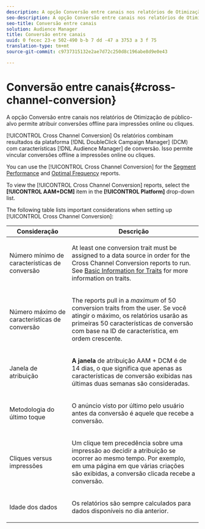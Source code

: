```yaml
---
description: A opção Conversão entre canais nos relatórios de Otimização de público-alvo permite atribuir conversões offline para impressões online ou cliques.
seo-description: A opção Conversão entre canais nos relatórios de Otimização de público-alvo permite atribuir conversões offline para impressões online ou cliques.
seo-title: Conversão entre canais
solution: Audience Manager
title: Conversão entre canais
uuid: 0 fecec 23-e 502-490 b-b 7 dd -47 a 3753 a 3 f 75
translation-type: tm+mt
source-git-commit: c9737315132e2ae7d72c250d8c196abe8d9e0e43

---
```



# Conversão entre canais{#cross-channel-conversion}

A opção Conversão entre canais nos relatórios de Otimização de público-alvo permite atribuir conversões offline para impressões online ou cliques.

[!UICONTROL Cross Channel Conversion] Os relatórios combinam resultados da plataforma [!DNL DoubleClick Campaign Manager] (DCM) com características [!DNL Audience Manager] de conversão. Isso permite vincular conversões offline a impressões online ou cliques.

You can use the [!UICONTROL Cross Channel Conversion] for the [Segment Performance](../../../reporting/audience-optimization-reports/aor-advertisers/segment-performance.md) and [Optimal Frequency](../../../reporting/audience-optimization-reports/aor-advertisers/optimal-frequency.md) reports.

To view the [!UICONTROL Cross Channel Conversion] reports, select the **[!UICONTROL AAM+DCM]** item in the **[!UICONTROL Platform]** drop-down list.

The following table lists important considerations when setting up [!UICONTROL Cross Channel Conversion]:

<table id="table_62590B4AB7624B619EC9AA8FF89722C9"> 
 <thead> 
  <tr> 
   <th class="entry"> Consideração </th> 
   <th class="entry"> Descrição </th> 
  </tr> 
 </thead>
 <tbody> 
  <tr> 
   <td colname="col01"> <p>Número mínimo de características de conversão </p> </td> 
   <td colname="col1"> <p>At least one conversion trait must be assigned to a data source in order for the <span class="wintitle"> Cross Channel Conversion</span> reports to run. See <a href="../../../features/traits/create-onboarded-rule-based-traits.md"> Basic Information for Traits</a> for more information on traits. </p> </td> 
  </tr> 
  <tr> 
   <td colname="col01"> <p>Número máximo de características de conversão </p> </td> 
   <td colname="col1"> <p>The reports pull in a <i>maximum</i> of 50 conversion traits from the user. Se você atingir o máximo, os relatórios usarão as primeiras 50 características de conversão com base na ID de característica, em ordem crescente. </p> </td> 
  </tr> 
  <tr> 
   <td> <p>Janela de atribuição </p> </td> 
   <td> <p> <b><span class="uicontrol"> A janela</span></b> de atribuição AAM + DCM é de 14 dias, o que significa que apenas as características de conversão exibidas nas últimas duas semanas são consideradas. </p> </td> 
  </tr> 
  <tr> 
   <td> <p>Metodologia do último toque </p> </td> 
   <td> <p>O anúncio visto por último pelo usuário antes da conversão é aquele que recebe a conversão. </p> </td> 
  </tr> 
  <tr> 
   <td> <p>Cliques versus impressões </p> </td> 
   <td> <p>Um clique tem precedência sobre uma impressão ao decidir a atribuição se ocorrer ao mesmo tempo. Por exemplo, em uma página em que várias criações são exibidas, a conversão clicada recebe a conversão. </p> </td> 
  </tr> 
  <tr> 
   <td> <p>Idade dos dados </p> </td> 
   <td> <p>Os relatórios são sempre calculados para dados disponíveis no dia anterior. </p> </td> 
  </tr> 
 </tbody> 
</table>
